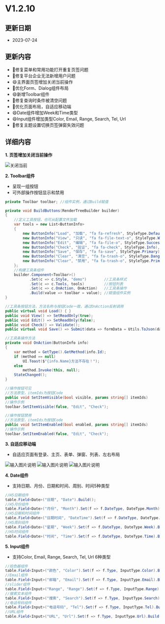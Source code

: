 # V1.2.10

## 更新日期

- 2023-07-24

## 更新内容

- 🐛修复菜单和常用功能打开重复页签问题
- 🐛修复平台企业无法新增用户问题
- 😄主界面页签增加关闭当前操作
- 🔨优化Form、Dialog组件布局
- 😄新增Toolbar组件
- 🐛修复查询时条件被清空问题
- 🔨优化页面布局，自适应移动端
- 😄Date组件增加Week和Time类型
- 😄Input组件增加类型Color, Email, Range, Search, Tel, Url
- 🐛修复主题设置切换页签弹窗失效问题

## 详细内容

**1. 页签增加关闭当前操作**

![关闭当前](https://foruda.gitee.com/images/1690159169188790320/834c6058_14334.png "屏幕截图")

**2. Toolbar组件**

- 呈现一组按钮
- 可外部操作按钮显示和禁用

```csharp
private Toolbar toolbar; //组件实例，通过Build赋值

private void BuildButtons(RenderTreeBuilder builder)
{
    //定义工具按钮，也可从配置文件加载
    var tools = new List<ButtonInfo>
    {
        new ButtonInfo("Load", "加载", "fa fa-refresh", StyleType.Default),
        new ButtonInfo("View", "只读", "fa fa-file-text-o", StyleType.Warning),
        new ButtonInfo("Edit", "编辑", "fa fa-file-o", StyleType.Success),
        new ButtonInfo("Check", "验证", "fa fa-check", StyleType.Info),
        new ButtonInfo("Save", "保存", "fa fa-save", StyleType.Primary),
        new ButtonInfo("Clear", "清空", "fa fa-trash-o", StyleType.Danger),
        new ButtonInfo("Clear", "禁用", "fa fa-trash-o", StyleType.Primary) { Enabled = false }
    };
    //构建工具条组件
    builder.Component<Toolbar>()
           .Set(c => c.Style, "demo")        //工具条样式
           .Set(c => c.Tools, tools)         //按钮列表
           .Set(c => c.OnAction, OnAction)   //工具条操作
           .Build(value => toolbar = value); //赋值组件实例
}

//工具条按钮方法，方法名称与按钮Code一致，通过OnAction反射调用
public virtual void Load() { }
public void View() => SetReadOnly(true);
public void Edit() => SetReadOnly(false);
public void Check() => Validate();
public virtual void Save() => Submit(data => formData = Utils.ToJson(data));

//工具条操作方法
private void OnAction(ButtonInfo info)
{
    var method = GetType().GetMethod(info.Id);
    if (method == null)
        UI.Toast($"{info.Name}方法不存在！");
    else
        method.Invoke(this, null);
    StateChanged();
}

//操作按钮可见
//方法原型，itemIds为按钮Code
public void SetItemVisible(bool visible, params string[] itemIds)
//操作示例
toolbar.SetItemVisible(false, "Edit", "Check");

//操作按钮禁用
//方法原型，itemIds为按钮Code
public void SetItemEnabled(bool enabled, params string[] itemIds)
//操作示例
toolbar.SetItemEnabled(false, "Edit", "Check");
```

**3. 自适应移动端**

- 自适应页面有登录、主页、表单、弹窗、列表、左右布局

![输入图片说明](https://foruda.gitee.com/images/1690160177258973909/e5e6fcb8_14334.png "屏幕截图")
![输入图片说明](https://foruda.gitee.com/images/1690160277394334951/1e73d75c_14334.png "屏幕截图")
![输入图片说明](https://foruda.gitee.com/images/1690160360072340931/f23fa1bb_14334.png "屏幕截图")

**4. Date组件**

- 支持日期、月份、日期和时间、周别、时间5种类型

```csharp
//H5日期组件
table.Field<Date>("日期", "Date").Build();
//H5月份组件
table.Field<Date>("月份", "Month").Set(f => f.DateType, DateType.Month).Build();
//H5日期和时间组件
table.Field<Date>("日期时间", "DateTime").Set(f => f.DateType, DateType.DateTime).Build();
//H5周别组件
table.Field<Date>("星期", "Week").Set(f => f.DateType, DateType.Week).Build();
//H5时间组件
table.Field<Date>("时间", "Time").Set(f => f.DateType, DateType.Time).Build();
```

**5. Input组件**

- 支持Color, Email, Range, Search, Tel, Url 6种类型

```csharp
//拾色器组件
table.Field<Input>("颜色", "Color").Set(f => f.Type, InputType.Color).Build();
//Email组件
table.Field<Input>("邮箱", "Email").Set(f => f.Type, InputType.Email).Build();
//slider组件
table.Field<Input>("Range", "Range").Set(f => f.Type, InputType.Range).Build();
//搜索文本组件
table.Field<Input>("搜索", "Search").Set(f => f.Type, InputType.Search).Build();
//电话号码组件
table.Field<Input>("电话号码", "Tel").Set(f => f.Type, InputType.Tel).Build();
//URL组件
table.Field<Input>("URL", "Url").Set(f => f.Type, InputType.Url).Build();
```

